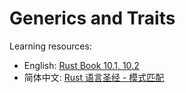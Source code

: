# Generics and Traits

Learning resources:

- English: [Rust Book 10.1, 10.2](https://doc.rust-lang.org/book/ch10-00-generics.html)
- 简体中文: [Rust 语言圣经 - 模式匹配](https://course.rs/basic/trait/intro.html)
